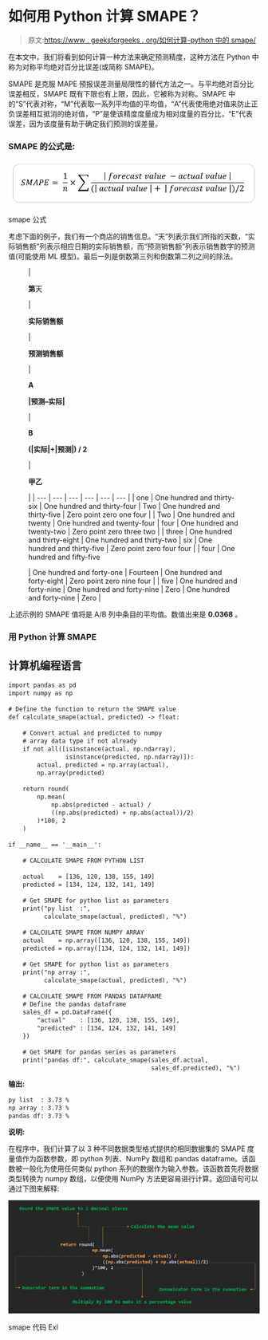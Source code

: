 # 如何用 Python 计算 SMAPE？

> 原文:[https://www . geeksforgeeks . org/如何计算-python 中的 smape/](https://www.geeksforgeeks.org/how-to-calculate-smape-in-python/)

在本文中，我们将看到如何计算一种方法来确定预测精度，这种方法在 Python 中称为对称平均绝对百分比误差(或简称 SMAPE)。

SMAPE 是克服 MAPE 预报误差测量局限性的替代方法之一。与平均绝对百分比误差相反，SMAPE 既有下限也有上限，因此，它被称为对称。SMAPE 中的“S”代表对称，“M”代表取一系列平均值的平均值，“A”代表使用绝对值来防止正负误差相互抵消的绝对值，“P”是使该精度度量成为相对度量的百分比，“E”代表误差，因为该度量有助于确定我们预测的误差量。

### SMAPE 的公式是:

![](img/8712f4eec7ee9da32b2164badf6192a8.png)

smape 公式

考虑下面的例子，我们有一个商店的销售信息。“天”列表示我们所指的天数，“实际销售额”列表示相应日期的实际销售额，而“预测销售额”列表示销售数字的预测值(可能使用 ML 模型)。最后一列是倒数第三列和倒数第二列之间的除法。

<figure class="table">

| 

**第**天

 | 

**实际销售额**

 | 

**预测销售额**

 | 

**A**

**&#124;预测–实际&#124;**

 | 

**B**

**(&#124;实际&#124;+&#124;预测&#124;) / 2**

 | 

**甲乙**

 |
| --- | --- | --- | --- | --- | --- |
| one | One hundred and thirty-six | One hundred and thirty-four | Two | One hundred and thirty-five | Zero point zero one four |
| Two | One hundred and twenty | One hundred and twenty-four | four | One hundred and twenty-two | Zero point zero three two |
| three | One hundred and thirty-eight | One hundred and thirty-two | six | One hundred and thirty-five | Zero point zero four four |
| four | One hundred and fifty-five

 | One hundred and forty-one | Fourteen | One hundred and forty-eight | Zero point zero nine four |
| five | One hundred and forty-nine | One hundred and forty-nine | Zero | One hundred and forty-nine | Zero |

</figure>

上述示例的 SMAPE 值将是 A/B 列中条目的平均值。数值出来是 **0.0368** 。

### 用 Python 计算 SMAPE

## 计算机编程语言

```
import pandas as pd
import numpy as np

# Define the function to return the SMAPE value
def calculate_smape(actual, predicted) -> float:

    # Convert actual and predicted to numpy
    # array data type if not already
    if not all([isinstance(actual, np.ndarray), 
                isinstance(predicted, np.ndarray)]):
        actual, predicted = np.array(actual),
        np.array(predicted)

    return round(
        np.mean(
            np.abs(predicted - actual) / 
            ((np.abs(predicted) + np.abs(actual))/2)
        )*100, 2
    )

if __name__ == '__main__':

    # CALCULATE SMAPE FROM PYTHON LIST

    actual    = [136, 120, 138, 155, 149]
    predicted = [134, 124, 132, 141, 149]

    # Get SMAPE for python list as parameters
    print("py list  :", 
          calculate_smape(actual, predicted), "%")

    # CALCULATE SMAPE FROM NUMPY ARRAY
    actual    = np.array([136, 120, 138, 155, 149])
    predicted = np.array([134, 124, 132, 141, 149])

    # Get SMAPE for python list as parameters
    print("np array :", 
          calculate_smape(actual, predicted), "%")

    # CALCULATE SMAPE FROM PANDAS DATAFRAME
    # Define the pandas dataframe
    sales_df = pd.DataFrame({
        "actual"    : [136, 120, 138, 155, 149],
        "predicted" : [134, 124, 132, 141, 149]
    })

    # Get SMAPE for pandas series as parameters
    print("pandas df:", calculate_smape(sales_df.actual, 
                                        sales_df.predicted), "%")
```

**输出:**

```
py list  : 3.73 %
np array : 3.73 %
pandas df: 3.73 %
```

**说明:**

在程序中，我们计算了以 3 种不同数据类型格式提供的相同数据集的 SMAPE 度量值作为函数参数，即 python 列表、NumPy 数组和 pandas dataframe。该函数被一般化为使用任何类似 python 系列的数据作为输入参数。该函数首先将数据类型转换为 numpy 数组，以便使用 NumPy 方法更容易进行计算。返回语句可以通过下图来解释:

![](img/862a6a1c75fde25a5e3c7ae519decd17.png)

smape 代码 Exl